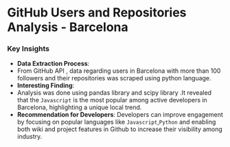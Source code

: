# GitHub Users and Repositories Analysis - Barcelona

### Key Insights

- **Data Extraction Process**:
- From GitHub API , data regarding users in Barcelona with more than 100 followers and their repositories  was scraped using python language. 
- **Interesting Finding**:
-  Analysis was done using pandas library and scipy library .It revealed that the `Javascript`  is the most popular among active developers in Barcelona, highlighting a unique local trend.
- **Recommendation for Developers**: Developers can improve engagement by focusing on popular languages like `Javascript`,`Python` and enabling both wiki and project features in Github to increase their visibility among industry.
